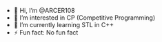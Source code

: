 - 👋 Hi, I’m @ARCER108
- 👀 I’m interested in CP (Competitive Programming)
- 🌱 I’m currently learning STL in C++
- ⚡ Fun fact: No fun fact

<!---
ARCER108/ARCER108 is a ✨ special ✨ repository because its `README.md` (this file) appears on your GitHub profile.
You can click the Preview link to take a look at your changes.
--->
